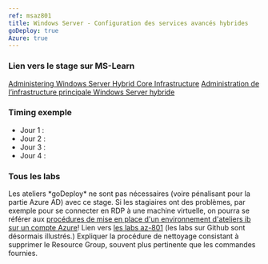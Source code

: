 ```yaml
---
ref: msaz801
title: Windows Server - Configuration des services avancés hybrides
goDeploy: true
Azure: true
---
```

<div id="conseils">
  <h3>Lien vers le stage sur MS-Learn</h3>
  <a href="https://learn.microsoft.com/en-us/training/courses/az-801t00" target="_blank">Administering Windows Server Hybrid Core Infrastructure</a>
  <a href="https://learn.microsoft.com/fr-fr/training/courses/az-801t00" target="_blank">Administration de l’infrastructure principale Windows Server hybride</a>
  <h3>Timing exemple</h3>
  <ul>
    <li>Jour 1 : </li>
    <li>Jour 2 : </li>
    <li>Jour 3 : </li>
    <li>Jour 4 : </li>
  </ul>
  <h3>Tous les labs</h3>
  Les ateliers *goDeploy* ne sont pas nécessaires (voire pénalisant pour la partie Azure AD) avec ce stage.
  Si les stagiaires ont des problèmes, par exemple pour se connecter en RDP à une machine virtuelle, on pourra se référer aux <a href="https://github.com/renaudwangler/ib/blob/master/extra/ibAzureLabs.md#mise-en-place-dun-environnement-dateliers-ib-sur-un-compte-azure" target="_blank">procédures de mise en place d'un environnement d'ateliers ib sur un compte Azure</a>!
  Lien vers <a href="https://microsoftlearning.github.io/AZ-801-Configuring-Windows-Server-Hybrid-Advanced-Services/" target="_blank">les labs az-801</a>
  (les labs sur Github sont désormais illustrés.)
  Expliquer la procédure de nettoyage consistant à supprimer le Resource Group, souvent plus pertinente que les commandes fournies.
</div>